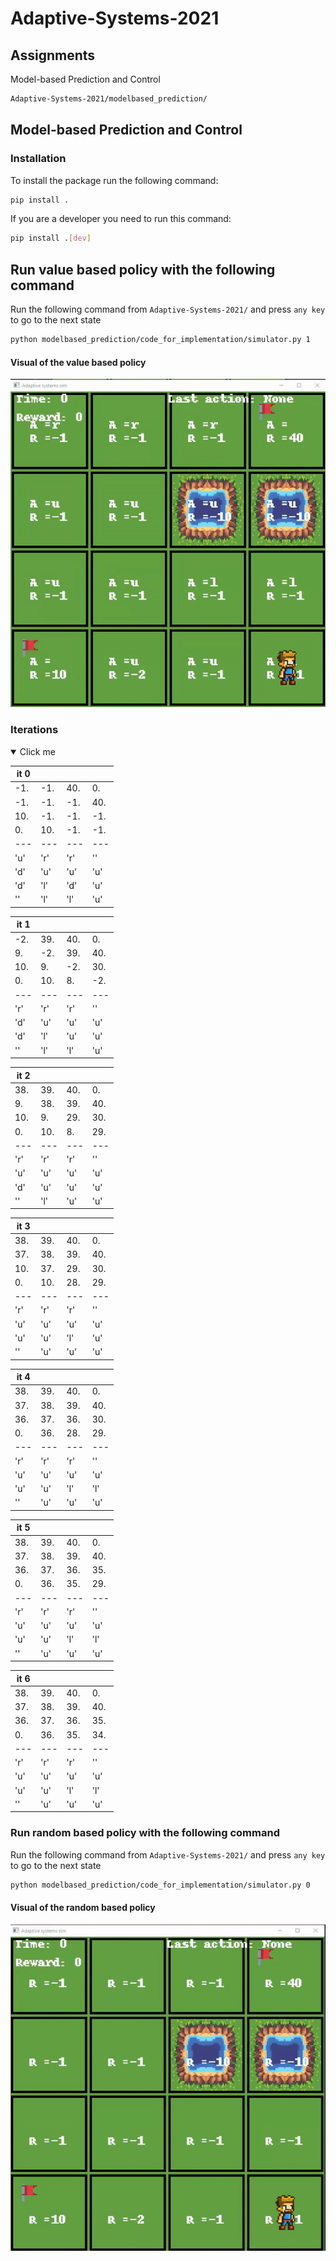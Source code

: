 # Adaptive-Systems-2021

## Assignments
Model-based Prediction and Control
```bash
Adaptive-Systems-2021/modelbased_prediction/
```


## Model-based Prediction and Control
### Installation
To install the package run the following command: 
```bash 
pip install .
```

If you are a developer you need to run this command:
```bash 
pip install .[dev]
```

## Run value based policy with the following command
Run the following command from `Adaptive-Systems-2021/` and press `any key` to go to the next state
```bash
python modelbased_prediction/code_for_implementation/simulator.py 1
```
#### Visual of the value based policy

![Alt Text](https://github.com/RichardDev01/Adaptive-Systems-2021/blob/main/assets/valuebasedpolicy.gif?raw=true)



### Iterations
<details open>
<summary> Click me </summary>


|it 0|  |   |    | 
|---|---|---|---|
|-1.|-1.|40.| 0.|
|-1.|-1.|-1.|40.|
|10.|-1.|-1.|-1.|
| 0.|10.|-1.|-1.|
|---|---|---|---|
|'u'|'r'|'r'|''|
|'d'|'u'|'u'|'u'|
|'d'|'l'|'d'|'u'|
|''|'l'|'l'|'u'|


|it 1|  |   |    | 
|---|---|---|---|
|-2.|39.|40.| 0.|
| 9.|-2.|39.|40.|
|10.| 9.|-2.|30.|
| 0.|10.| 8.|-2.|
|---|---|---|---|
|'r'|'r'|'r'|''|
|'d'|'u'|'u'|'u'|
|'d'|'l'|'u'|'u'|
|''|'l'|'l'|'u'|


|it 2|  |   |    | 
|---|---|---|---|
|38.|39.|40.| 0.|
| 9.|38.|39.|40.|
|10.| 9.|29.|30.|
| 0.|10.| 8.|29.|
|---|---|---|---|
|'r'|'r'|'r'|''|
|'u'|'u'|'u'|'u'|
|'d'|'u'|'u'|'u'|
|''|'l'|'u'|'u'|


|it 3|  |   |    | 
|---|---|---|---|
|38.|39.|40.| 0.|
|37.|38.|39.|40.|
|10.|37.|29.|30.|
| 0.|10.|28.|29.|
|---|---|---|---|
|'r'|'r'|'r'|''|
|'u'|'u'|'u'|'u'|
|'u'|'u'|'l'|'u'|
|''|'u'|'u'|'u'|


|it 4|  |   |    | 
|---|---|---|---|
|38.|39.|40.| 0.|
|37.|38.|39.|40.|
|36.|37.|36.|30.|
| 0.|36.|28.|29.|
|---|---|---|---|
|'r'|'r'|'r'|''|
|'u'|'u'|'u'|'u'|
|'u'|'u'|'l'|'l'|
|''|'u'|'u'|'u'|


|it 5|  |   |    | 
|---|---|---|---|
|38.|39.|40.| 0.|
|37.|38.|39.|40.|
|36.|37.|36.|35.|
| 0.|36.|35.|29.|
|---|---|---|---|
|'r'|'r'|'r'|''|
|'u'|'u'|'u'|'u'|
|'u'|'u'|'l'|'l'|
|''|'u'|'u'|'u'|


|it 6|  |   |    | 
|---|---|---|---|
|38.|39.|40.| 0.|
|37.|38.|39.|40.|
|36.|37.|36.|35.|
| 0.|36.|35.|34.|
|---|---|---|---|
|'r'|'r'|'r'|''|
|'u'|'u'|'u'|'u'|
|'u'|'u'|'l'|'l'|
|''|'u'|'u'|'u'|


</details>

### Run random based policy with the following command
Run the following command from `Adaptive-Systems-2021/` and press `any key` to go to the next state
```bash
python modelbased_prediction/code_for_implementation/simulator.py 0
```
#### Visual of the random based policy
![Alt Text](https://github.com/RichardDev01/Adaptive-Systems-2021/blob/main/assets/randompolicy.gif?raw=true)